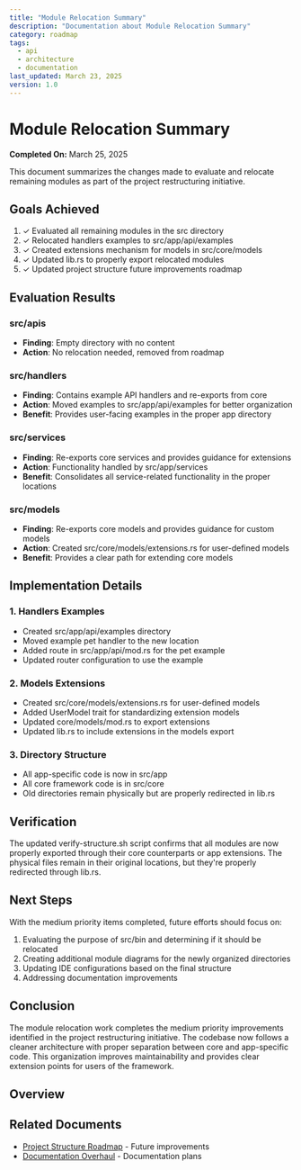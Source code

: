 ```yaml
---
title: "Module Relocation Summary"
description: "Documentation about Module Relocation Summary"
category: roadmap
tags:
  - api
  - architecture
  - documentation
last_updated: March 23, 2025
version: 1.0
---
```

# Module Relocation Summary

**Completed On:** March 25, 2025

This document summarizes the changes made to evaluate and relocate remaining modules as part of the project restructuring initiative.

## Goals Achieved

1. ✓ Evaluated all remaining modules in the src directory
2. ✓ Relocated handlers examples to src/app/api/examples
3. ✓ Created extensions mechanism for models in src/core/models
4. ✓ Updated lib.rs to properly export relocated modules
5. ✓ Updated project structure future improvements roadmap

## Evaluation Results

### src/apis
- **Finding**: Empty directory with no content
- **Action**: No relocation needed, removed from roadmap

### src/handlers
- **Finding**: Contains example API handlers and re-exports from core
- **Action**: Moved examples to src/app/api/examples for better organization
- **Benefit**: Provides user-facing examples in the proper app directory

### src/services
- **Finding**: Re-exports core services and provides guidance for extensions
- **Action**: Functionality handled by src/app/services
- **Benefit**: Consolidates all service-related functionality in the proper locations

### src/models
- **Finding**: Re-exports core models and provides guidance for custom models
- **Action**: Created src/core/models/extensions.rs for user-defined models
- **Benefit**: Provides a clear path for extending core models

## Implementation Details

### 1. Handlers Examples

- Created src/app/api/examples directory
- Moved example pet handler to the new location
- Added route in src/app/api/mod.rs for the pet example
- Updated router configuration to use the example

### 2. Models Extensions

- Created src/core/models/extensions.rs for user-defined models
- Added UserModel trait for standardizing extension models
- Updated core/models/mod.rs to export extensions
- Updated lib.rs to include extensions in the models export

### 3. Directory Structure

- All app-specific code is now in src/app
- All core framework code is in src/core
- Old directories remain physically but are properly redirected in lib.rs

## Verification

The updated verify-structure.sh script confirms that all modules are now properly exported through their core counterparts or app extensions. The physical files remain in their original locations, but they're properly redirected through lib.rs.

## Next Steps

With the medium priority items completed, future efforts should focus on:

1. Evaluating the purpose of src/bin and determining if it should be relocated
2. Creating additional module diagrams for the newly organized directories
3. Updating IDE configurations based on the final structure
4. Addressing documentation improvements

## Conclusion

The module relocation work completes the medium priority improvements identified in the project restructuring initiative. The codebase now follows a cleaner architecture with proper separation between core and app-specific code. This organization improves maintainability and provides clear extension points for users of the framework. 

## Overview


## Related Documents
- [Project Structure Roadmap](./11_project_structure_future_improvements.md) - Future improvements
- [Documentation Overhaul](../12_document_overhaul.md) - Documentation plans

